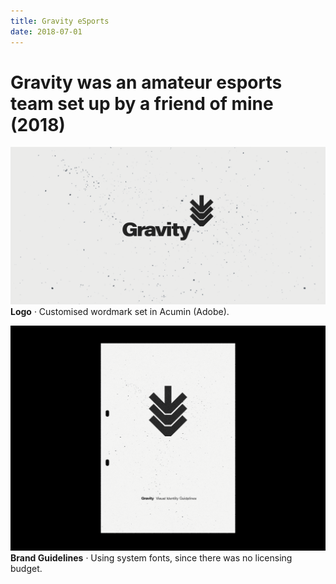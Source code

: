 ```yaml
---
title: Gravity eSports
date: 2018-07-01
---
```

# Gravity was an amateur esports team set up by a friend of mine (2018)

![Gravity Logo](/media/gravity-logo.png)
__Logo__ · Customised wordmark set in Acumin (Adobe).

![Gravity Brand Guidelines](/media/gravity-brand_guide.gif)
__Brand Guidelines__ · Using system fonts, since there was no licensing budget.